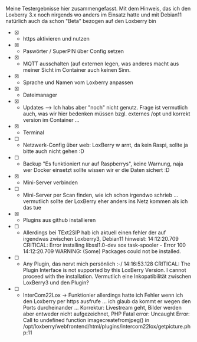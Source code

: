Meine Testergebnisse hier zusammengefasst. Mit dem Hinweis, das ich den Loxberry 3.x noch nirgends wo anders im Einsatz hatte und mit Debian11 natürlich auch da schon "Beta" bezogen auf den Loxberry bin

- [X] - https aktivieren und nutzen
- [X] - Paswörter / SuperPIN über Config setzen
- [X] - MQTT ausschalten (auf externen legen, was anderes macht aus meiner Sicht im Container auch keinen Sinn.
- [X] - Sprache und Namen vom Loxberry anpassen
- [X] - Dateimanager
- [X] - Updates --> Ich habs aber "noch" nicht genutz. Frage ist vermutlich auch, was wir hier bedenken müssen bzgl. externes /opt und korrekt version im Container ...
- [X] - Terminal
- [ ] - Netzwerk-Config über web: LoxBerry w   arnt, da kein Raspi, sollte ja bitte auch nicht gehen :D 
- [ ] - Backup "Es funktioniert nur auf Raspberrys", keine Warnung, naja wer Docker einsetzt sollte wissen wir er die Daten sichert :D
- [X] - Mini-Server verbinden
- [ ] - Mini-Server per Scan finden, wie ich schon irgendwo schrieb ... vermutlich sollte der LoxBerry eher anders ins Netz kommen als ich das tue
- [X] - Plugins aus github installieren
- [ ] - Allerdings bei TExt2SIP hab ich aktuell einen fehler der auf irgendwas zwischen Loxberry3, Debian11 hinweist:
        14:12:20.709 CRITICAL: Error installing  libssl1.0-dev sox task-spooler  - Error 100
        14:12:20.709 WARNING: (Some) Packages could not be installed.
- [ ] - Any Plugin, das nervt mich persönlich :-/
        14:16:53.128 CRITICAL: The Plugin Interface is not supported by this LoxBerry Version. I cannot proceed with the installation.
        Vermutlich eine Inkopatibilität zwischen LoxBerry3 und den Plugin?
- [ ] - InterCom22Lox -> Funktionier allerdings hatte ich Fehler wenn ich den Loxberry per https ausfrufe ... ich glaub da kommt er wegen den Ports durcheinander ...
        Korrektur: Livestream geht, Bilder werden aber entweder nicht aufgezeichnet,
        PHP Fatal error:  Uncaught Error: Call to undefined function imagecreatefromjpeg() in /opt/loxberry/webfrontend/html/plugins/intercom22lox/getpicture.php:11

